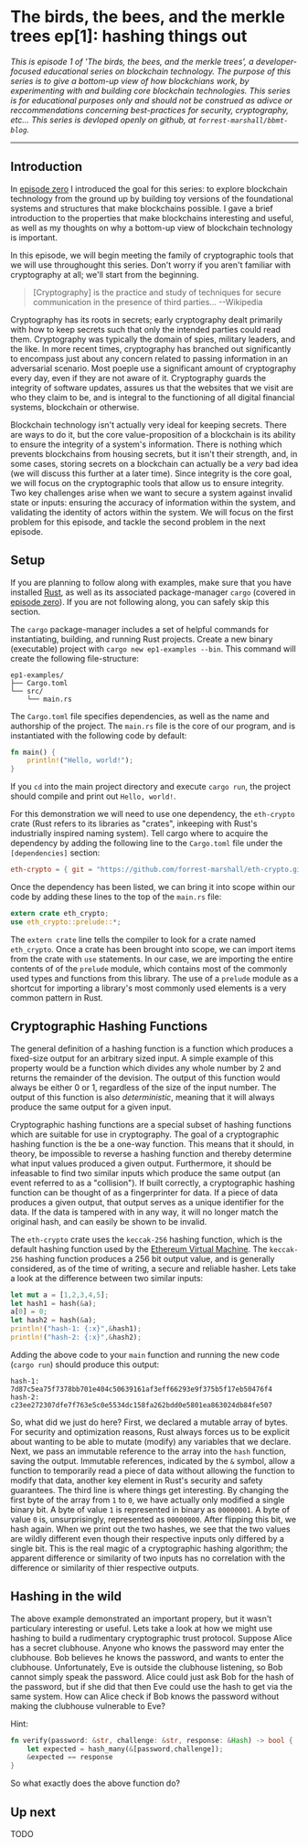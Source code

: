 # The birds, the bees, and the merkle trees ep[1]: hashing things out

*This is episode 1 of 'The birds, the bees, and the merkle trees',
a developer-focused educational series on blockchain technology.
The purpose of this series is to give a bottom-up view of how blockchians
work, by experimenting with and building core blockchain technologies.
This series is for educational purposes only and should not be construed
as adivce or reccommendations concerning best-practices for security,
cryptography, etc... This series is devloped openly on github, 
at `forrest-marshall/bbmt-blog`.*

---

## Introduction

In [episode zero](./episode-0.md) I introduced the goal for this series:
to explore blockchain technology from the ground up by building toy versions of
the foundational systems and structures that make blockchains possible.  I
gave a brief introduction to the properties that make blockchains interesting and
useful, as well as my thoughts on why a bottom-up view of blockchain technology
is important.

In this episode, we will begin meeting the family of cryptographic tools that we will
use throughought this series.  Don't worry if you aren't familiar with cryptography
at all; we'll start from the beginning.

> [Cryptography] is the practice and study of techniques for secure communication
> in the presence of third parties... --Wikipedia

Cryptography has its roots in secrets; early cryptography dealt primarily with
how to keep secrets such that only the intended parties could read them.  Cryptography
was typically the domain of spies, military leaders, and the like.  In more recent
times, cryptography has branched out significantly to encompass just about any
concern related to passing information in an adversarial scenario.  Most poeple use
a significant amount of cryptography every day, even if they are not aware of it.
Cryptography guards the integrity of software updates, assures us that the websites
that we visit are who they claim to be, and is integral to the functioning of
all digital financial systems, blockchain or otherwise.

Blockchain technology isn't actually very ideal for keeping secrets.  There are ways
to do it, but the core value-proposition of a blockchain is its ability to ensure
the integrity of a system's information.  There is nothing which prevents blockchains
from housing secrets, but it isn't their strength, and, in some cases, storing secrets
on a blockchain can actually be a *very* bad idea (we will discuss this further at
a later time).  Since integrity is the core goal, we will focus on
the cryptographic tools that allow us to ensure integrity.  Two key challenges arise
when we want to secure a system against invalid state or inputs: ensuring the 
accuracy of information within the system, and validating the identity of actors within 
the system.  We will focus on the first problem for this episode, and tackle the second
problem in the next episode.


## Setup

If you are planning to follow along with examples, make sure that you have installed
[Rust](https://www.rust-lang.org/en-US/), as well as its associated package-manager 
`cargo` (covered in [episode zero](./episode-0.md)).  If you are not following along,
you can safely skip this section.

The `cargo` package-manager includes a set of helpful commands for instantiating,
building, and running Rust projects.  Create a new binary (executable) project 
with `cargo new ep1-examples --bin`.  This command will create the following 
file-structure:

```
ep1-examples/
├── Cargo.toml
└── src/
    └── main.rs
```

The `Cargo.toml` file specifies dependencies, as well as the name and authorship
of the project.  The `main.rs` file is the core of our program, and is instantiated
with the following code by default:

```rust
fn main() {
    println!("Hello, world!");
}
```

If you `cd` into the main project directory and execute `cargo run`, the project
should compile and print out `Hello, world!`.

For this demonstration we will need to use one dependency, the `eth-crypto` crate
(Rust refers to its libraries as "crates", inkeeping with Rust's industrially
inspired naming system).  Tell cargo where to acquire the dependency by adding the 
following line to the `Cargo.toml` file under the `[dependencies]` section:

```toml
eth-crypto = { git = "https://github.com/forrest-marshall/eth-crypto.git" }
``` 

Once the dependency has been listed, we can bring it into scope within our code
by adding these lines to the top of the `main.rs` file:

```rust
extern crate eth_crypto;
use eth_crypto::prelude::*;
```

The `extern crate` line tells the compiler to look for a crate named `eth_crypto`.
Once a crate has been brought into scope, we can import items from the crate
with `use` statements.  In our case, we are importing the entire contents of
of the `prelude` module, which contains most of the commonly used types and
functions from this library.  The use of a `prelude` module as a shortcut for
importing a library's most commonly used elements is a very common pattern in
Rust.


## Cryptographic Hashing Functions 

The general definition of a hashing function is a function which produces a
fixed-size output for an arbitrary sized input.  A simple example of this
property would be a function which divides any whole number by 2 and returns
the remainder of the devision.  The output of this function would always
be either 0 or 1, regardless of the size of the input number.  The output
of this function is also *deterministic*, meaning that it will always produce
the same output for a given input.

Cryptographic hashing functions are a special subset of hashing functions
which are suitable for use in cryptography.  The goal of a cryptographic
hashing function is the be a one-way function.  This means that it should,
in theory, be impossible to reverse a hashing function and thereby determine what
input values produced a given output.  Furthermore, it should be infeasable
to find two similar inputs which produce the same output (an event referred
to as a "collision").  If built correctly, a cryptographic hashing function
can be thought of as a fingerprinter for data.  If a piece of data produces
a given output, that output serves as a unique identifier for the data.  If
the data is tampered with in any way, it will no longer match the original
hash, and can easily be shown to be invalid.

The `eth-crypto` crate uses the `keccak-256` hashing function, which is the
default hashing function used by the
[Ethereum Virtual Machine](https://en.wikipedia.org/wiki/Ethereum#Ethereum_Virtual_Machine).
The `keccak-256` hashing function produces a 256 bit output value, and
is generally considered, as of the time of writing, a secure and reliable
hasher.  Lets take a look at the difference between two similar inputs:

```rust
let mut a = [1,2,3,4,5];
let hash1 = hash(&a);
a[0] = 0;
let hash2 = hash(&a);
println!("hash-1: {:x}",&hash1);
println!("hash-2: {:x}",&hash2);
```

Adding the above code to your `main` function and running the new code
(`cargo run`) should produce this output:

```
hash-1: 7d87c5ea75f7378bb701e404c50639161af3eff66293e9f375b5f17eb50476f4
hash-2: c23ee272307dfe7f763e5c0e5534dc158fa262bdd0e5801ea863024db84fe507
```

So, what did we just do here?  First, we declared a mutable array of bytes.
For security and optimization reasons, Rust always forces us to be explicit 
about wanting to be able to mutate (modify) any variables that we declare.
Next, we pass an immutable reference to the array into the `hash` function, saving the 
output.  Immutable references, indicated by the `&` symbol, allow a function to 
temporarily read a piece of data without allowing the function
to modify that data, another key element in Rust's security and safety guarantees.
The third line is where things get interesting.  By changing the first byte of the
array from `1` to `0`, we have actually only modified a single binary bit.
A byte of value `1` is represented in binary as `00000001`.  A byte of
value `0` is, unsurprisingly, represented as `00000000`.  After flipping
this bit, we hash again.  When we print out the two hashes, 
we see that the two values are wildly different even though their
respective inputs only differed by a single bit.  This is the real
magic of a cryptographic hashing algorithm; the apparent difference
or similarity of two inputs has no correlation with the difference
or similarity of thier respective outputs.


## Hashing in the wild

The above example demonstrated an important propery, but it wasn't particulary
interesting or useful.  Lets take a look at how we might use hashing to build
a rudimentary cryptographic trust protocol.  Suppose Alice has a secret clubhouse.
Anyone who knows the password may enter the clubhouse.  Bob believes he knows the
password, and wants to enter the clubhouse.  Unfortunately, Eve is outside the clubhouse
listening, so Bob cannot simply speak the password.  Alice could just ask Bob
for the hash of the password, but if she did that then Eve could use the
hash to get via the same system.  How can Alice check if Bob knows the password without
making the clubhouse vulnerable to Eve?



Hint:

```rust
fn verify(password: &str, challenge: &str, response: &Hash) -> bool {
    let expected = hash_many(&[password,challenge]);
    &expected == response
}
```

So what exactly does the above function do?  


## Up next

TODO

